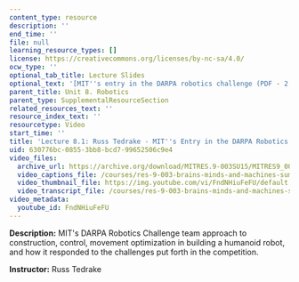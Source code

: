 ```yaml
---
content_type: resource
description: ''
end_time: ''
file: null
learning_resource_types: []
license: https://creativecommons.org/licenses/by-nc-sa/4.0/
ocw_type: ''
optional_tab_title: Lecture Slides
optional_text: '[MIT''s entry in the DARPA robotics challenge (PDF - 2.7MB)](/courses/res-9-003-brains-minds-and-machines-summer-course-summer-2015/resources/mitres_9_003sum15_lec8-1)'
parent_title: Unit 8. Robotics
parent_type: SupplementalResourceSection
related_resources_text: ''
resource_index_text: ''
resourcetype: Video
start_time: ''
title: 'Lecture 8.1: Russ Tedrake - MIT''s Entry in the DARPA Robotics Challenge'
uid: 630776bc-0855-3bb8-bcd7-99652506c9e4
video_files:
  archive_url: https://archive.org/download/MITRES.9-003SU15/MITRES9_003SU15_Lecture_8-1_300k.mp4
  video_captions_file: /courses/res-9-003-brains-minds-and-machines-summer-course-summer-2015/155fad6c1ba15c899bc1cf0baa734f6e_FndNHiuFeFU.vtt
  video_thumbnail_file: https://img.youtube.com/vi/FndNHiuFeFU/default.jpg
  video_transcript_file: /courses/res-9-003-brains-minds-and-machines-summer-course-summer-2015/69e5f910c11bf2ac6e2a808e23fdc217_FndNHiuFeFU.pdf
video_metadata:
  youtube_id: FndNHiuFeFU
---
```


**Description:** MIT's DARPA Robotics Challenge team approach to construction, control, movement optimization in building a humanoid robot, and how it responded to the challenges put forth in the competition.

**Instructor:** Russ Tedrake

